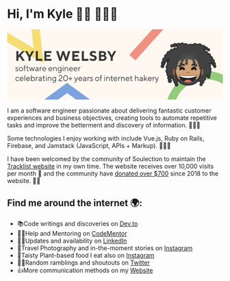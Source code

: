 # Hi, I'm Kyle 👋🏾 👨🏾‍💻

![banner that says Kyle Welsby - software engineer, celebrating 20+ years of internet hakery alongside a cartoon emoji face illustration of Kyle](https://raw.githubusercontent.com/kylewelsby/kylewelsby/master/heading%402x.png)
<!--
<div style="display: flex; justify-content: center; align-content: center; align-items: center;">
<div style="background-color:#4FC08D; padding: 1rem; flex: 1;text-align:center;">
<svg width="24" height="24" role="img" viewBox="0 0 24 24" xmlns="http://www.w3.org/2000/svg"><title>Vue.js icon</title><path d="M24,1.61H14.06L12,5.16,9.94,1.61H0L12,22.39ZM12,14.08,5.16,2.23H9.59L12,6.41l2.41-4.18h4.43Z" fill="#fff"></path></svg>
</div>
<div style="background-color:#CC0000; padding: 1rem; flex: 1; text-align:center;">
<svg role="img" xmlns="http://www.w3.org/2000/svg" width="24" height="24" viewBox="0 0 24 24"><title>Ruby on Rails icon</title><path d="M20.8848485 15.8107143v1.1635714h1.9818182c.4060606 0 1.1030303-.315 1.1272727-1.19571427v-.45c0-.75214286-.5818182-1.1957143-1.1272727-1.1957143h-.9878788v-.54h1.9575757v-1.17h-1.8787878c-.4848485 0-1.1333334.42428573-1.1333334 1.215v.405c0 .7907143.6424243 1.1957143 1.1333334 1.1957143 1.3636363.00642857-.3272728 0 .9333333 0v.56571428l-2.0060606.0064286zm-10.6181818-.28285716s1.060606-.09642857 1.060606-1.5492857c0-1.45285715-1.2848485-1.58785715-1.2848485-1.58785715H7.72727273v4.5835714H8.8909091v-1.1057143l1.0060606 1.1057142h1.7212121l-1.3515151-1.4464286zm-.44848488-.93857143H8.8909091v-1.0478571h.93333332s.26060608.1028572.26060608.5207143c0 .4178572-.26666668.5271429-.26666668.5271429zM14.2 12.4228572h-1.1818182c-.8424242 0-1.1272727.81-1.1272727 1.1957143v3.35571427h1.1818182v-.8035714h1.1090909v.8035714h1.1454545V13.6185715c0-.97714286-.8363636-1.1957143-1.1272727-1.1957143zm-.0181818 2.44928572h-1.1151515V13.76s0-.2507143.3696969-.2507143h.4060606c.3272728 0 .3333334.2507143.3333334.2507143v1.11214286h.0060606zm1.6848485-2.44928573h1.230303v4.5514285h-1.230303v-4.5514285zm2.9575757 3.375v-3.375H17.6v4.5514285h2.8787879v-1.1764285h-1.6545455zM.42424242 16.9742857h4.7878788S4.2969697 12.545 7.3272727 10.75142858c.66060607-.34071428 2.76363638-1.61357143 6.20606058 1.08642857.1090909-.09642857.2121212-.17357143.2121212-.17357143s-3.1515151-3.33642856-6.66060602-2.9635714c-1.76363636.16714284-3.93333333 1.87071427-5.2060606 4.12071427-1.27272726 2.25-1.45454546 4.1528571-1.45454546 4.1528571zM.42424242 16.9742857h4.7878788S4.2969697 12.545 7.3272727 10.75142858c.66060607-.34071428 2.76363638-1.61357143 6.20606058 1.08642857.1090909-.09642857.2121212-.17357143.2121212-.17357143s-3.1515151-3.33642856-6.66060602-2.9635714c-1.76363636.16714284-3.93333333 1.87071427-5.2060606 4.12071427-1.27272726 2.25-1.45454546 4.1528571-1.45454546 4.1528571zM.42424242 16.9742857h4.7878788S4.2969697 12.545 7.3272727 10.75142858c.66060607-.34071428 2.76363638-1.61357143 6.20606058 1.08642857.1090909-.09642857.2121212-.17357143.2121212-.17357143s-3.1515151-3.33642856-6.66060602-2.9635714c-1.76969696.16714284-3.93939393 1.87071427-5.2121212 4.12071427C.6 15.0714285.4242424 16.9742857.4242424 16.9742857zM10.4 9.0607143L10.4242424 8.63c-.0545454-.03214286-.2060606-.1092857-.58787876-.225l-.02424243.4242857c.2.0707143.3939394.14785716.5878788.2314286zM9.82424242 10.42357143l-.02424242.405c.2.00642857.4.03214286.6.07714286l.0242424-.3985715c-.2060606-.045-.4060606-.0707143-.59999998-.0835715zm-2.24242424-2.0057143h.06060606l-.12121212-.39214284c-.1878788 0-.38181818.0128571-.58181818.0385714l.1151515.3792857c.1757576-.0192857.35151517-.0257143.52727274-.0257143zm.2909091 2.3657143l.13939393.44357143c.1757576-.09.3515152-.16714286.5272728-.225l-.1333333-.42428572c-.2060606.06428572-.3818182.135-.5333333.2057143zM5.1212121 9.09285713l-.27272727-.44357142c-.15151515.0835715-.3090909.1735715-.47272727.2764286l.27878787.45c.15757576-.1028571.3090909-.1992857.46666667-.2828571zm1.24242424 2.89285716l.2909091.4628571c.1030303-.1607143.22424242-.3085715.35757575-.4564286L6.7393939 11.555c-.13939394.135-.26666667.28285714-.37575758.4307143zm-.87878788 2.07l.4909091.4114285C6 14.2164285 6.04242424 13.9657143 6.1030303 13.715l-.43636363-.36642857c-.07878788.23785714-.13333334.47571428-.1818182.70714286zM2.830303 11.0021428L2.4 10.60357142c-.15757576.1607143-.3090909.32142858-.44848485.48214287L2.41818182 11.51c.12727273-.17357143.26666666-.34714286.4121212-.50785714zM1 13.8757143l-.6969697-.27c-.1151515.27642856-.24242424.59785713-.3030303.77142856l.6969697.27C.77575758 14.42857143.9030303 14.11357143 1 13.8757143zm4.3939394 1.81285713c.0121212.34071428.04242424.61714286.07272727.81L6.1939394 16.775c-.05454546-.2507143-.10909092-.53357143-.14545455-.8357143l-.65454546-.25071427z" fill="#fff"></path></svg>
</div>
<div style="background-color:#339933; padding: 1rem; flex: 1; text-align:center;">
<svg role="img" width="24" height="24" viewBox="0 0 24 24" xmlns="http://www.w3.org/2000/svg"><title>Node.js icon</title><path d="M11.998,24c-0.321,0-0.641-0.084-0.922-0.247l-2.936-1.737c-0.438-0.245-0.224-0.332-0.08-0.383 c0.585-0.203,0.703-0.25,1.328-0.604c0.065-0.037,0.151-0.023,0.218,0.017l2.256,1.339c0.082,0.045,0.197,0.045,0.272,0l8.795-5.076 c0.082-0.047,0.134-0.141,0.134-0.238V6.921c0-0.099-0.053-0.192-0.137-0.242l-8.791-5.072c-0.081-0.047-0.189-0.047-0.271,0 L3.075,6.68C2.99,6.729,2.936,6.825,2.936,6.921v10.15c0,0.097,0.054,0.189,0.139,0.235l2.409,1.392 c1.307,0.654,2.108-0.116,2.108-0.89V7.787c0-0.142,0.114-0.253,0.256-0.253h1.115c0.139,0,0.255,0.112,0.255,0.253v10.021 c0,1.745-0.95,2.745-2.604,2.745c-0.508,0-0.909,0-2.026-0.551L2.28,18.675c-0.57-0.329-0.922-0.945-0.922-1.604V6.921 c0-0.659,0.353-1.275,0.922-1.603l8.795-5.082c0.557-0.315,1.296-0.315,1.848,0l8.794,5.082c0.57,0.329,0.924,0.944,0.924,1.603 v10.15c0,0.659-0.354,1.273-0.924,1.604l-8.794,5.078C12.643,23.916,12.324,24,11.998,24z M19.099,13.993 c0-1.9-1.284-2.406-3.987-2.763c-2.731-0.361-3.009-0.548-3.009-1.187c0-0.528,0.235-1.233,2.258-1.233 c1.807,0,2.473,0.389,2.747,1.607c0.024,0.115,0.129,0.199,0.247,0.199h1.141c0.071,0,0.138-0.031,0.186-0.081 c0.048-0.054,0.074-0.123,0.067-0.196c-0.177-2.098-1.571-3.076-4.388-3.076c-2.508,0-4.004,1.058-4.004,2.833 c0,1.925,1.488,2.457,3.895,2.695c2.88,0.282,3.103,0.703,3.103,1.269c0,0.983-0.789,1.402-2.642,1.402 c-2.327,0-2.839-0.584-3.011-1.742c-0.02-0.124-0.126-0.215-0.253-0.215h-1.137c-0.141,0-0.254,0.112-0.254,0.253 c0,1.482,0.806,3.248,4.655,3.248C17.501,17.007,19.099,15.91,19.099,13.993z" fill="#fff"></path></svg>
</div>
<div style="background-color:#FF4088; padding: 1rem; flex: 1; text-align:center;">
<svg role="img" xmlns="http://www.w3.org/2000/svg" width="24" height="24" viewBox="0 0 24 24"><title>Hugo icon</title><path d="M11.754 0a3.998 3.998 0 00-2.049.596L3.33 4.532a4.252 4.252 0 00-2.017 3.615v8.03c0 1.473.79 2.838 2.067 3.574l6.486 3.733a3.88 3.88 0 003.835.018l7.043-3.966a3.817 3.817 0 001.943-3.323V7.752a3.57 3.57 0 00-1.774-3.084L13.817.541a3.998 3.998 0 00-2.063-.54zm.022 1.674c.413-.006.828.1 1.2.315l7.095 4.127c.584.34.941.96.94 1.635v8.462c0 .774-.414 1.484-1.089 1.864l-7.042 3.966a2.199 2.199 0 01-2.179-.01l-6.485-3.734a2.447 2.447 0 01-1.228-2.123v-8.03c0-.893.461-1.72 1.221-2.19l6.376-3.935a2.323 2.323 0 011.19-.347zm-4.7 3.844V18.37h2.69v-5.62h4.46v5.62h2.696V5.518h-2.696v4.681h-4.46V5.518Z" fill="#fff"></path></svg>
</div>
<div style="background-color:#FFCA28; padding: 1rem; flex: 1; text-align:center;">
<svg role="img" xmlns="http://www.w3.org/2000/svg" width="24" height="24" viewBox="0 0 24 24"><title>Firebase icon</title><path d="M3.89 15.673L6.255.461A.542.542 0 0 1 7.27.289L9.813 5.06 3.89 15.673zm16.795 3.691L18.433 5.365a.543.543 0 0 0-.918-.295l-14.2 14.294 7.857 4.428a1.62 1.62 0 0 0 1.587 0l7.926-4.428zM14.3 7.148l-1.82-3.482a.542.542 0 0 0-.96 0L3.53 17.984 14.3 7.148z" fill="#fff"></path></svg>
</div>
</div>
-->

I am a software engineer passionate about delivering fantastic customer experiences and business objectives, creating tools to automate repetitive tasks and improve the betterment and discovery of information. 🕵🏾‍♂️

Some technologies I enjoy working with include Vue.js, Ruby on Rails, Firebase, and Jamstack (JavaScript, APIs + Markup). 👨🏾‍💻

I have been welcomed by the community of Soulection to maintain the [Tracklist website](https://soulectiontracklists.com/) in my own time. The website receives over 10,000 visits per month 👀 and the community have [donated over \$700](https://soulectiontracklists.com/open/) since 2018 to the website. 🙏🏾

## Find me around the internet 🌍:

- 📚Code writings and discoveries on [Dev.to](https://dev.to/kylewelsby)
- 🙏🏾Help and Mentoring on [CodeMentor](https://www.codementor.io/@kylewelsby)
- 🖐🏾Updates and availability on [LinkedIn](https://www.linkedin.com/in/mekyle/)
- 📸Travel Photography and in-the-moment stories on [Instagram](https://www.instagram.com/halfcubeuk)
- 🌱Taisty Plant-based food I eat also on [Instagram](https://www.instagram.com/halfcubeeats/)
- ✍🏾Random ramblings and shoutouts on [Twitter](https://twitter.com/halfcube)
- 👍More communication methods on my [Website](https://mekyle.com)
